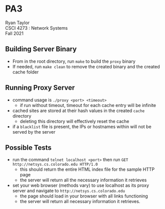 # PA3

Ryan Taylor  
CSCI 4273 : Network Systems  
Fall 2021  

## Building Server Binary
- From in the root directory, run ```make``` to build the ```proxy``` binary
- If needed, run ```make clean``` to remove the created binary and the created cache folder


## Running Proxy Server
- command usage is ```./proxy <port> <timeout>```
	- if run without timeout, timeout for each cache entry will be infinite
- cached sites are stored at their hash values in the created ```cache``` directory
	- deleting this directory will effectively reset the cache
- if a ```blacklist``` file is present, the IPs or hostnames within will not be served by the server


## Possible Tests
- run the command ```telnet localhost <port>``` then run ```GET http://netsys.cs.colorado.edu HTTP/1.0```
	- this should return the entire HTML index file for the sample HTTP page
	- the server will return all the necessary information it retrieves
- set your web browser (methods vary) to use localhost as its proxy server and navigate to ```http://netsys.cs.colorado.edu```
	- the page should load in your browser with all links functioning
	- the server will return all necessary information it retrieves.